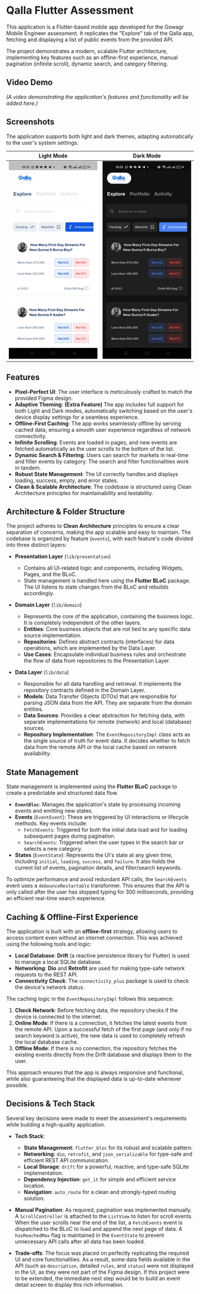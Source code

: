 # Qalla Flutter Assessment

This application is a Flutter-based mobile app developed for the Gowagr Mobile Engineer assessment. It replicates the "Explore" tab of the Qalla app, fetching and displaying a list of public events from the provided API.

The project demonstrates a modern, scalable Flutter architecture, implementing key features such as an offline-first experience, manual pagination (infinite scroll), dynamic search, and category filtering.

## Video Demo

*(A video demonstrating the application's features and functionality will be added here.)*

## Screenshots

The application supports both light and dark themes, adapting automatically to the user's system settings.

| Light Mode                                     | Dark Mode                                    |
| ---------------------------------------------- | -------------------------------------------- |
| ![Light Mode](screenshots/light_mode.jpg)      | ![Dark Mode](screenshots/dark_mode.jpg)      |

## Features

-   **Pixel-Perfect UI**: The user interface is meticulously crafted to match the provided Figma design.
-   **Adaptive Theming**: **(Extra Feature)** The app includes full support for both Light and Dark modes, automatically switching based on the user's device display settings for a seamless experience.
-   **Offline-First Caching**: The app works seamlessly offline by serving cached data, ensuring a smooth user experience regardless of network connectivity.
-   **Infinite Scrolling**: Events are loaded in pages, and new events are fetched automatically as the user scrolls to the bottom of the list.
-   **Dynamic Search & Filtering**: Users can search for markets in real-time and filter events by category. The search and filter functionalities work in tandem.
-   **Robust State Management**: The UI correctly handles and displays loading, success, empty, and error states.
-   **Clean & Scalable Architecture**: The codebase is structured using Clean Architecture principles for maintainability and testability.

## Architecture & Folder Structure

The project adheres to **Clean Architecture** principles to ensure a clear separation of concerns, making the app scalable and easy to maintain. The codebase is organized by feature (`events`), with each feature's code divided into three distinct layers:

-   **Presentation Layer** (`lib/presentation`)
    -   Contains all UI-related logic and components, including Widgets, Pages, and the BLoC.
    -   State management is handled here using the **Flutter BLoC** package. The UI listens to state changes from the BLoC and rebuilds accordingly.

-   **Domain Layer** (`lib/domain`)
    -   Represents the core of the application, containing the business logic. It is completely independent of the other layers.
    -   **Entities**: Core business objects that are not tied to any specific data source implementation.
    -   **Repositories**: Defines abstract contracts (interfaces) for data operations, which are implemented by the Data Layer.
    -   **Use Cases**: Encapsulate individual business rules and orchestrate the flow of data from repositories to the Presentation Layer.

-   **Data Layer** (`lib/data`)
    -   Responsible for all data handling and retrieval. It implements the repository contracts defined in the Domain Layer.
    -   **Models**: Data Transfer Objects (DTOs) that are responsible for parsing JSON data from the API. They are separate from the domain entities.
    -   **Data Sources**: Provides a clear abstraction for fetching data, with separate implementations for remote (network) and local (database) sources.
    -   **Repository Implementation**: The `EventRepositoryImpl` class acts as the single source of truth for event data. It decides whether to fetch data from the remote API or the local cache based on network availability.

## State Management

State management is implemented using the **Flutter BLoC** package to create a predictable and structured data flow.

-   **`EventBloc`**: Manages the application's state by processing incoming events and emitting new states.
-   **Events** (`EventEvent`): These are triggered by UI interactions or lifecycle methods. Key events include:
    -   `FetchEvents`: Triggered for both the initial data load and for loading subsequent pages during pagination.
    -   `SearchEvents`: Triggered when the user types in the search bar or selects a new category.
-   **States** (`EventState`): Represents the UI's state at any given time, including `initial`, `loading`, `success`, and `failure`. It also holds the current list of events, pagination details, and filter/search keywords.

To optimize performance and avoid redundant API calls, the `SearchEvents` event uses a `debounceRestartable` transformer. This ensures that the API is only called after the user has stopped typing for 300 milliseconds, providing an efficient real-time search experience.

## Caching & Offline-First Experience

The application is built with an **offline-first** strategy, allowing users to access content even without an internet connection. This was achieved using the following tools and logic:

-   **Local Database**: **Drift** (a reactive persistence library for Flutter) is used to manage a local SQLite database.
-   **Networking**: **Dio** and **Retrofit** are used for making type-safe network requests to the REST API.
-   **Connectivity Check**: The `connectivity_plus` package is used to check the device's network status.

The caching logic in the `EventRepositoryImpl` follows this sequence:

1.  **Check Network**: Before fetching data, the repository checks if the device is connected to the internet.
2.  **Online Mode**: If there is a connection, it fetches the latest events from the remote API. Upon a successful fetch of the first page (and only if no search keyword is active), the new data is used to completely refresh the local database cache.
3.  **Offline Mode**: If there is no connection, the repository fetches the existing events directly from the Drift database and displays them to the user.

This approach ensures that the app is always responsive and functional, while also guaranteeing that the displayed data is up-to-date whenever possible.

## Decisions & Tech Stack

Several key decisions were made to meet the assessment's requirements while building a high-quality application.

-   **Tech Stack**:
    -   **State Management**: `flutter_bloc` for its robust and scalable pattern.
    -   **Networking**: `dio`, `retrofit`, and `json_serializable` for type-safe and efficient REST API communication.
    -   **Local Storage**: `drift` for a powerful, reactive, and type-safe SQLite implementation.
    -   **Dependency Injection**: `get_it` for simple and efficient service location.
    -   **Navigation**: `auto_route` for a clean and strongly-typed routing solution.

-   **Manual Pagination**: As required, pagination was implemented manually. A `ScrollController` is attached to the `ListView` to listen for scroll events. When the user scrolls near the end of the list, a `FetchEvents` event is dispatched to the BLoC to load and append the next page of data. A `hasReachedMax` flag is maintained in the `EventState` to prevent unnecessary API calls after all data has been loaded.

-   **Trade-offs**: The focus was placed on perfectly replicating the required UI and core functionalities. As a result, some data fields available in the API (such as `description`, detailed `rules`, and `status`) were not displayed in the UI, as they were not part of the Figma design. If this project were to be extended, the immediate next step would be to build an event detail screen to display this rich information.
